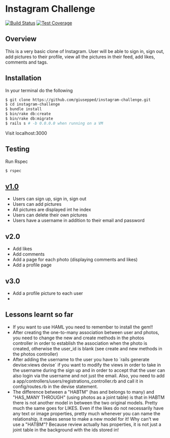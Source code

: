 Instagram Challenge
===================
[![Build Status](https://travis-ci.org/giusepped/instagram-challenge.svg)](https://travis-ci.org/giusepped/instagram-challenge)
[![Test Coverage](https://codeclimate.com/github/giusepped/instagram-challenge/badges/coverage.svg)](https://codeclimate.com/github/giusepped/instagram-challenge/coverage)

Overview
-------
This is a very basic clone of Instagram. User will be able to sign in, sign out, add pictures to their profile, view all the pictures in their feed, add likes, comments and tags.

## Installation

In your terminal do the following

```bash
$ git clone https://github.com/giusepped/instagram-challenge.git
$ cd instagram-challenge
$ bundle install
$ bin/rake db:create
$ bin/rake db:migrate
$ rails s # -b 0.0.0.0 when running on a VM
```

Visit localhost:3000

## Testing

Run Rspec

```sh
$ rspec
```

## [v1.0](https://github.com/giusepped/instagram-challenge/releases/tag/v1.0)

* Users can sign up, sign in, sign out
* Users can add pictures
* All pictures are displayed int he index
* Users can delete their own pictures
* Users have a username in addition to their email and password

## v2.0

* Add likes
* Add comments
* Add a page for each photo (displaying comments and likes)
* Add a profile page

## v3.0

* Add a profile picture to each user
*

## Lessons learnt so far

* If you want to use HAML you need to remember to install the gem!!
* After creating the one-to-many association between user and photos, you need to change the new and create methods in the photos controller in order to establish the association when the photo is created, otherwise the user_id is blank (see create and new methods in the photos controller)
* After adding the username to the user you have to ´rails generate devise:views devise´ if you want to modify the views in order to take in the username during the sign up and in order to accept that the user can also login via the username and not just the email.
   Also, you need to add a app/controllers/users/registrations_controller.rb and call it in config/routes.rb in the devise statement.
* The difference between a "HABTM" (has and belongs to many) and "HAS_MANY THROUGH" (using photos as a joint table) is that in HABTM there is not another model in between the two original models.
Pretty much the same goes for LIKES. Even if the likes do not necessarily have any text or image properties, pretty much whenever you can name the relationship, it makes sense to make a new model for it!
Why can't we use a "HATBM"? Because review actually has properties, it is not just a joint table in the background with the ids stored in!

